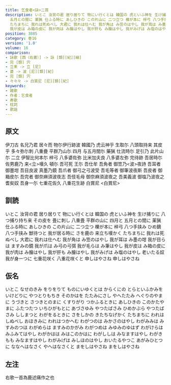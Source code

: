 ```yaml
---
title: 乞食者<詠>二首
description: いとこ 汝背の君 居り居りて 物にい行くとは 韓国の 虎といふ神を 生け捕りに 八つ捕り持ち来 その皮を 畳に刺し 八重畳 平群の山に 四月と
  五月との間に 薬猟 仕ふる時に あしひきの この片山に 二つ立つ 櫟が本に 梓弓 八つ手挟み ひめ鏑 八つ手挟み 獣待つと 我が居る時に さを鹿の 来立ち嘆かく
  たちまちに 我れは死ぬべし 大君に 我れは仕へむ 我が角は み笠のはやし 我が耳は み墨の坩 我が目らは ますみの鏡 我が爪は み弓の弓弭 我が毛らは み筆はやし
  我が皮は み箱の皮に 我が肉は み膾はやし 我が肝も み膾はやし 我がみげは み塩のはやし 老いたる奴 我が身一つに 七重花咲く 八重花咲くと 申しはやさね 申しはやさね
position: 3885
category: 巻16
version: '1.0'
volume: 16
comparison:
- 詠歌 [西（右書）] -> 詠 [類][紀][細]
- 完 [類] 宍
- 立来 -> 立 [尼]
- 婆 -> 波 [尼][類][紀]
- 完 [類] 宍
- 々々々 -> 白賞尼 [尼][類][紀]
keywords:
- 雑歌
- 作者：乞食者
- 寿歌
- 枕詞
- 歌謡
---
```


## 原文

伊刀古 名兄乃君 居々而 物尓伊行跡波 韓國乃 虎云神乎 生取尓 八頭取持来 其皮乎 多々弥尓刺 八重疊 平群乃山尓 四月 与五月間尓 藥猟 仕流時尓 足引乃 此片山尓 二立 伊智比何本尓 梓弓 八多婆佐弥 比米加夫良 八多婆左弥 完待跡 吾居時尓 佐男鹿乃 来<立>嘆久 頓尓 吾可死 王尓 吾仕牟 吾角者 御笠乃<波>夜詩 吾耳者 御墨坩 吾目良波 真墨乃鏡 吾爪者 御弓之弓波受 吾毛等者 御筆波夜斯 吾皮者 御箱皮尓 吾完者 御奈麻須波夜志 吾伎毛母 御奈麻須波夜之 吾美義波 御塩乃波夜之 耆矣奴 吾身一尓 七重花佐久 八重花生跡 白賞尼 <白賞尼>

## 訓読

いとこ 汝背の君 居り居りて 物にい行くとは 韓国の 虎といふ神を 生け捕りに 八つ捕り持ち来 その皮を 畳に刺し 八重畳 平群の山に 四月と 五月との間に 薬猟 仕ふる時に あしひきの この片山に 二つ立つ 櫟が本に 梓弓 八つ手挟み ひめ鏑 八つ手挟み 獣待つと 我が居る時に さを鹿の 来立ち嘆かく たちまちに 我れは死ぬべし 大君に 我れは仕へむ 我が角は み笠のはやし 我が耳は み墨の坩 我が目らは ますみの鏡 我が爪は み弓の弓弭 我が毛らは み筆はやし 我が皮は み箱の皮に 我が肉は み膾はやし 我が肝も み膾はやし 我がみげは み塩のはやし 老いたる奴 我が身一つに 七重花咲く 八重花咲くと 申しはやさね 申しはやさね

## 仮名

いとこ なせのきみ をりをりて ものにいゆくとは からくにの とらといふかみを いけどりに やつとりもちき そのかはを たたみにさし やへたたみ へぐりのやまに うづきと さつきとのまに くすりがり つかふるときに あしひきの このかたやまに ふたつたつ いちひがもとに あづさゆみ やつたばさみ ひめかぶら やつたばさみ ししまつと わがをるときに さをしかの きたちなげかく たちまちに われはしぬべし おほきみに われはつかへむ わがつのは みかさのはやし わがみみは みすみのつほ わがめらは ますみのかがみ わがつめは みゆみのゆはず わがけらは みふみてはやし わがかはは みはこのかはに わがししは みなますはやし わがきもも みなますはやし わがみげは みしほのはやし おいたるやつこ あがみひとつに ななへはなさく やへはなさくと まをしはやさね まをしはやさね

## 左注

右歌一首為鹿述痛作之也
